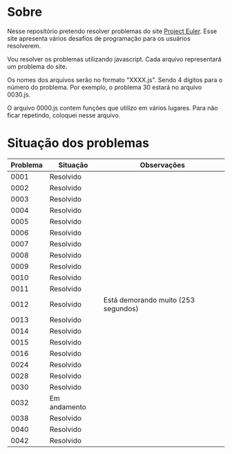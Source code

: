 # Sobre

Nesse reposítório pretendo resolver problemas do site [Project Euler](https://projecteuler.net/archives). Esse site apresenta vários desafios de programação para os usuários resolverem.

Vou resolver os problemas utilizando javascript. Cada arquivo representará um problema do site.

Os nomes dos arquivos serão no formato "XXXX.js". Sendo 4 dígitos para o número do problema. Por exemplo, o problema 30 estará no arquivo 0030.js.

O arquivo 0000.js contem funções que utilizo em vários lugares. Para não ficar repetindo, coloquei nesse arquivo.

# Situação dos problemas

| Problema | Situação     | Observações                         |
| -------- | ------------ | ----------------------------------- |
| 0001     | Resolvido    |
| 0002     | Resolvido    |
| 0003     | Resolvido    |
| 0004     | Resolvido    |
| 0005     | Resolvido    |
| 0006     | Resolvido    |
| 0007     | Resolvido    |
| 0008     | Resolvido    |
| 0009     | Resolvido    |
| 0010     | Resolvido    |
| 0011     | Resolvido    |
| 0012     | Resolvido    | Está demorando muito (253 segundos) |
| 0013     | Resolvido    |
| 0014     | Resolvido    |
| 0015     | Resolvido    |
| 0016     | Resolvido    |
| 0024     | Resolvido    |
| 0028     | Resolvido    |
| 0030     | Resolvido    |
| 0032     | Em andamento |
| 0038     | Resolvido    |
| 0040     | Resolvido    |
| 0042     | Resolvido    |
